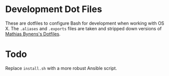 # Development Dot Files

These are dotfiles to configure Bash for development when working with OS X. The `.aliases` and `.exports` files are taken and stripped down versions of [Mathias Bynens's Dotfiles](https://github.com/mathiasbynens/dotfiles).

# Todo

Replace `install.sh` with a more robust Ansible script.
